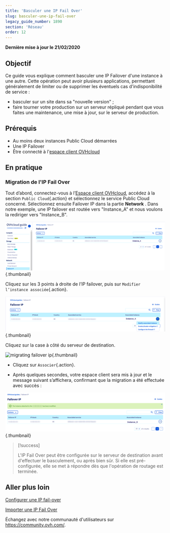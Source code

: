 ```yaml
---
title: 'Basculer une IP Fail Over'
slug: basculer-une-ip-fail-over
legacy_guide_number: 1890
section: 'Réseau'
order: 12
---
```


**Dernière mise à jour le 21/02/2020**

## Objectif

Ce guide vous explique comment basculer une IP Failover d'une instance à une autre. Cette opération peut avoir plusieurs applications, permettant généralement de limiter ou de supprimer les éventuels cas d'indisponibilité de service :

- basculer sur un site dans sa "nouvelle version" ;
- faire tourner votre production sur un serveur répliqué pendant que vous faites une maintenance, une mise à jour, sur le serveur de production.


## Prérequis
- Au moins deux instances Public Cloud démarrées
- Une IP Failover
- Être connecté à l'[espace client OVHcloud](https://www.ovh.com/auth/?action=gotomanager&from=https://www.ovh.com/fr/&ovhSubsidiary=fr)

## En pratique 

### Migration de l'IP Fail Over

Tout d’abord, connectez-vous à l’[Espace client OVHcloud](https://www.ovh.com/auth/?action=gotomanager&from=https://www.ovh.com/fr/&ovhSubsidiary=fr), accédez à la section `Public Cloud`{.action} et sélectionnez le service Public Cloud concerné. Sélectionnez ensuite Failover IP dans la partie **Network** .
Dans notre exemple, une IP failover est routée vers "Instance_A" et nous voulons la rediriger vers "Instance_B".

![migrating failover ip](images/failover2022.png){.thumbnail}

Cliquez sur les 3 points à droite de l’IP failover, puis sur `Modifier l’instance associée`{.action}.

![migrating failover ip](images/modify3.2022.png){.thumbnail}

Cliquez sur la case à côté du serveur de destination.

![migrating failover ip](images/modify1.png){.thumbnail}

- Cliquez sur `Associer`{.action}.

- Après quelques secondes, votre espace client sera mis à jour et le message suivant s’affichera, confirmant que la migration a été effectuée avec succès :

![migrating failover ip](images/modify2.2022.png){.thumbnail}



> [!success]
>
> L'IP Fail Over peut être configurée sur le serveur de destination avant
> d'effectuer le basculement, ou après bien sûr. Si elle est pré-configurée,
> elle se met à répondre dès que l'opération de routage est terminée.
> 

## Aller plus loin

[Configurer une IP fail-over](https://docs.ovh.com/fr/public-cloud/configurer_une_ip_failover/)

[Importer une IP Fail Over](https://docs.ovh.com/fr/public-cloud/importer-une-ip-fail-over/)

Échangez avec notre communauté d'utilisateurs sur <https://community.ovh.com/>.
